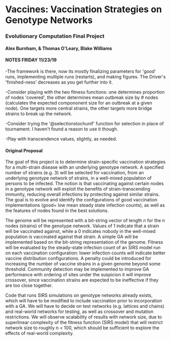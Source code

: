 # Vaccines: Vaccination Strategies on Genotype Networks
### Evolutionary Computation Final Project
#### Alex Burnham, & Thomas O'Leary, Blake Williams

#### NOTES FRIDAY 11/23/19
-The framework is there, now its mostly finalizing parameters for 'good' runs, implementing multiple runs (restarts), and making figures.  The Driver's 'finished-ness' decreases as you get further into it.

-Consider playing with the two fitness functions: one determines proportion of nodes 'covered', the other determines mean outbreak size by # nodes (calculates the expected compononent size for an outbreak at a given node). One targets more central strains, the other targets more bridge strains to break up the network.

-Consider trying the '@selectionstochunif' function for selection in place of tournament. I haven't found a reason to use it though.

-Play with transcendence values, slightly, as needed.



#### Original Proposal
The goal of this project is to determine strain-specific vaccination strategies for a multi-strain disease with an underlying genotype network. A specified number of strains (e.g. 3) will be selected for vaccination, from an underlying genotype network of strains, in a well-mixed population of persons to be infected. The notion is that vaccinating against certain nodes in a genotype network will exploit the benefits of strain-transcending immunity, reducing overall infections by protecting against similar strains. The goal is to evolve and identify the configurations of good vaccination implementations (good= low mean steady state infection counts), as well as the features of nodes found in the best solutions. 

The genome will be represented with a bit-string vector of length n for the n nodes (strains)
of the genotype network. Values of 1 indicate that a strain will be vaccinated against, while a 0
indicates nobody in the well-mixed population is vaccinated against that strain. A simple GA will be
implemented based on the bit-string representation of the genome. Fitness will be evaluated by the
steady-state infection count of an SIRS model run on each vaccination configuration: lower infection
counts will indicate better vaccine distribution configurations. A penalty could be introduced for
increasing the number of vaccine strains in a given genome beyond some threshold. Community
detection may be implemented to improve GA performance with ordering of sites under the suspicion
it will improve crossover, since vaccination strains are expected to be ineffective if they are too close
together.

Code that runs SIRS simulations on genotype networks already exists, which will have to
be modified to include vaccination prior to incorporation with a GA. We will have to decide on test
networks (e.g. lattices and chains) and real-world networks for testing, as well as crossover and
mutation restrictions. We will observe scalability of results with network size, due to superlinear
complexity of the fitness function (SIRS model) that will restrict network size to roughly n < 100,
which should be sufficient to explore the effects of real-world complexity.
